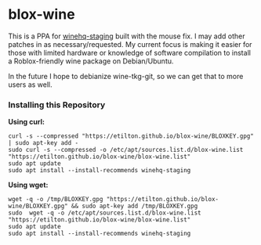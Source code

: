 # blox-wine

This is a PPA for [winehq-staging](https://wiki.winehq.org/Download) built with the mouse fix.
I may add other patches in as necessary/requested.
My current focus is making it easier for those with limited hardware or knowledge of
software compilation to install a Roblox-friendly wine package on Debian/Ubuntu.

In the future I hope to debianize wine-tkg-git, so we can get that to more users as well.

### Installing this Repository

**Using curl:**

    curl -s --compressed "https://etilton.github.io/blox-wine/BLOXKEY.gpg" | sudo apt-key add -
    sudo curl -s --compressed -o /etc/apt/sources.list.d/blox-wine.list "https://etilton.github.io/blox-wine/blox-wine.list"
    sudo apt update
    sudo apt install --install-recommends winehq-staging

**Using wget:**

    wget -q -o /tmp/BLOXKEY.gpg "https://etilton.github.io/blox-wine/BLOXKEY.gpg" && sudo apt-key add /tmp/BLOXKEY.gpg
    sudo  wget -q -o /etc/apt/sources.list.d/blox-wine.list "https://etilton.github.io/blox-wine/blox-wine.list"
    sudo apt update
    sudo apt install --install-recommends winehq-staging
